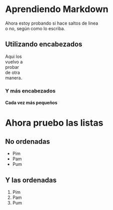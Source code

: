 # Aprendiendo Markdown

Ahora estoy probando
si hace saltos de linea  
o no, según como lo escriba.

## Utilizando encabezados

Aqui los  
vuelvo a  
probar  
de otra  
manera.

### Y más encabezados

#### Cada vez más pequeños

# Ahora pruebo las listas
## No ordenadas

* Pim
* Pam
* Pum

## Y las ordenadas

1. Pim
2. Pam
3. Pum
